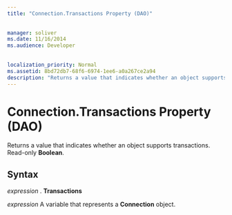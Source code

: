 ```yaml
---
title: "Connection.Transactions Property (DAO)"
  
  
manager: soliver
ms.date: 11/16/2014
ms.audience: Developer
 
  
localization_priority: Normal
ms.assetid: 8bd72db7-68f6-6974-1ee6-a0a267ce2a94
description: "Returns a value that indicates whether an object supports transactions. Read-only Boolean ."
---
```


# Connection.Transactions Property (DAO)

Returns a value that indicates whether an object supports transactions. Read-only **Boolean**. 
  
## Syntax

 *expression*  . **Transactions**
  
 *expression*  A variable that represents a **Connection** object. 
  

